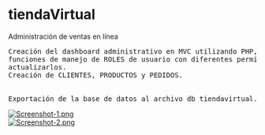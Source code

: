 # tiendaVirtual
Administración de ventas en línea <br>
<pre>
Creación del dashboard administrativo en MVC utilizando PHP, JS, CSS,Bootstrap 4.3, Sweetalert, plug-in de datatables; implementando<br>funciones de manejo de ROLES de usuario con diferentes permisos al sistema así como editar permisos, agregar nuevos roles y <br>actualizarlos. <br>Creación de CLIENTES, PRODUCTOS y PEDIDOS.<br>

Exportación de la base de datos al archivo db_tiendavirtual.sql
</pre>
[![Screenshot-1.png](https://i.postimg.cc/CMWmfMH3/Screenshot-1.png)](https://postimg.cc/PNQmgj7y) <br>
[![Screenshot-2.png](https://i.postimg.cc/FHMYyRHL/Screenshot-2.png)](https://postimg.cc/75NPDq7H)
